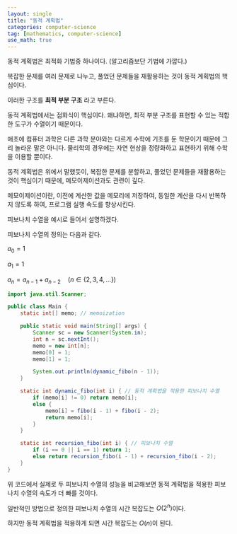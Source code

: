 ```yaml
---
layout: single
title: "동적 계획법"
categories: computer-science
tag: [mathematics, computer-science]
use_math: true
---
```


동적 계획법은 최적화 기법중 하나이다. (알고리즘보단 기법에 가깝다.)

복잡한 문제를 여러 문제로 나누고, 풀었던 문제들을 재활용하는 것이 동적 계획법의 핵심이다.

이러한 구조를 **최적 부분 구조** 라고 부른다.

동적 계획법에서는 점화식이 핵심이다.
왜냐하면, 최적 부분 구조를 표현할 수 있는 적합한 도구가 수열이기 때문이다.

애초에 컴퓨터 과학은 다른 과학 분야와는 다르게 수학에 기초를 둔 학문이기 때문에 그리 놀라운 말은 아니다. 물리학의 경우에는 자연 현상을 정량화하고 표현하기 위해 수학을 이용할 뿐이다.

동적 계획법은 위에서 말했듯이, 복잡한 문제를 분할하고, 풀었던 문제들을 재활용하는 것이 핵심이기 때문에, 메모이제이션과도 관련이 깊다.

메모이제이션이란, 이전에 계산한 값을 메모리에 저장하여, 동일한 계산을 다시 반복하지 않도록 하여, 프로그램 실행 속도를 향상시킨다.

피보나치 수열을 예시로 들어서 설명하겠다.

피보나치 수열의 정의는 다음과 같다.

$a_0=1$

$a_1=1$

$a_n = a_{n-1} + a_{n-2} \quad (n\in \left\{2, 3, 4, ...\right\})$

```java
import java.util.Scanner;

public class Main {
    static int[] memo; // memoization

    public static void main(String[] args) {
        Scanner sc = new Scanner(System.in);
        int n = sc.nextInt();
        memo = new int[n];
        memo[0] = 1;
        memo[1] = 1;

        System.out.println(dynamic_fibo(n - 1));
    }

    static int dynamic_fibo(int i) { // 동적 계획법을 적용한 피보나치 수열
        if (memo[i] != 0) return memo[i];
        else {
            memo[i] = fibo(i - 1) + fibo(i - 2);
            return memo[i];
        }
    }

    static int recursion_fibo(int i) { // 피보나치 수열
        if (i == 0 || i == 1) return 1;
        else return recursion_fibo(i - 1) + recursion_fibo(i - 2);
    }
}
```

위 코드에서 실제로 두 피보나치 수열의 성능을 비교해보면 동적 계획법을 적용한 피보나치 수열의 속도가 더 빠를 것이다.

일반적인 방법으로 정의한 피보나치 수열의 시간 복잡도는 $O(2^n)$이다.

하지만 동적 계획법을 적용하게 되면 시간 복잡도는 $O(n)$이 된다.
